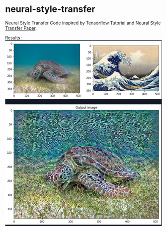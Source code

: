 # neural-style-transfer
Neural Style Transfer Code inspired by [Tensorflow Tutorial](https://github.com/tensorflow/models/blob/master/research/nst_blogpost/4_Neural_Style_Transfer_with_Eager_Execution.ipynb) and [Neural Style Transfer Paper](https://arxiv.org/abs/1508.065760).

Results : ![alt text](https://github.com/nikhil-seth/neural-style-transfer/blob/master/result.JPG)
